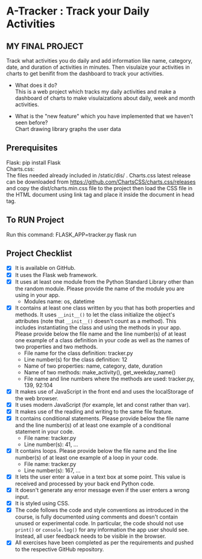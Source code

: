 # A-Tracker : Track your Daily Activities
## MY FINAL PROJECT
Track what activities you do daily and add information like name, category, date, and duration of activities in minutes. Then visulaize your activities in charts to get benifit from the dashboard to track your activities.

- What does it do?  
  This is a web project which tracks my daily activities and make a dashboard of charts to make visulaizations about daily, week and month activities.

- What is the "new feature" which you have implemented that we haven't seen before?  
  Chart drawing library graphs the user data

## Prerequisites
Flask:  pip install Flask  
Charts.css:  
The files needed already included in /static/dis/ . Charts.css latest release can be downloaded from https://github.com/ChartsCSS/charts.css/releases and copy the dist/charts.min.css file to the project then load the CSS file in the HTML document using link tag and place it inside the document in head tag.

## To RUN Project
Run this command: FLASK_APP=tracker.py flask run

## Project Checklist
- [x] It is available on GitHub.
- [x] It uses the Flask web framework.
- [x] It uses at least one module from the Python Standard Library other than the random module.
  Please provide the name of the module you are using in your app.
  - Modules name: os, datetime
- [x] It contains at least one class written by you that has both properties and methods. It uses `__init__()` to let the class initialize the object's attributes (note that  `__init__()` doesn't count as a method). This includes instantiating the class and using the methods in your app. Please provide below the file name and the line number(s) of at least one example of a class definition in your code as well as the names of two properties and two methods.
  - File name for the class definition: tracker.py
  - Line number(s) for the class definition: 12
  - Name of two properties: name, category, date, duration
  - Name of two methods: make_activity(), get_weekday_name()
  - File name and line numbers where the methods are used: tracker.py, 139, 92:104
- [x] It makes use of JavaScript in the front end and uses the localStorage of the web browser.
- [x] It uses modern JavaScript (for example, let and const rather than var).
- [x] It makes use of the reading and writing to the same file feature.
- [x] It contains conditional statements. Please provide below the file name and the line number(s) of at least
  one example of a conditional statement in your code.
  - File name: tracker.py
  - Line number(s): 41, ...
- [x] It contains loops. Please provide below the file name and the line number(s) of at least
  one example of a loop in your code.
  - File name: tracker.py
  - Line number(s): 167, ...
- [x] It lets the user enter a value in a text box at some point.
  This value is received and processed by your back end Python code.
- [x] It doesn't generate any error message even if the user enters a wrong input.
- [x] It is styled using CSS.
- [x] The code follows the code and style conventions as introduced in the course, is fully documented using comments and doesn't contain unused or experimental code. 
  In particular, the code should not use `print()` or `console.log()` for any information the app user should see. Instead, all user feedback needs to be visible in the browser.  
- [x] All exercises have been completed as per the requirements and pushed to the respective GitHub repository.